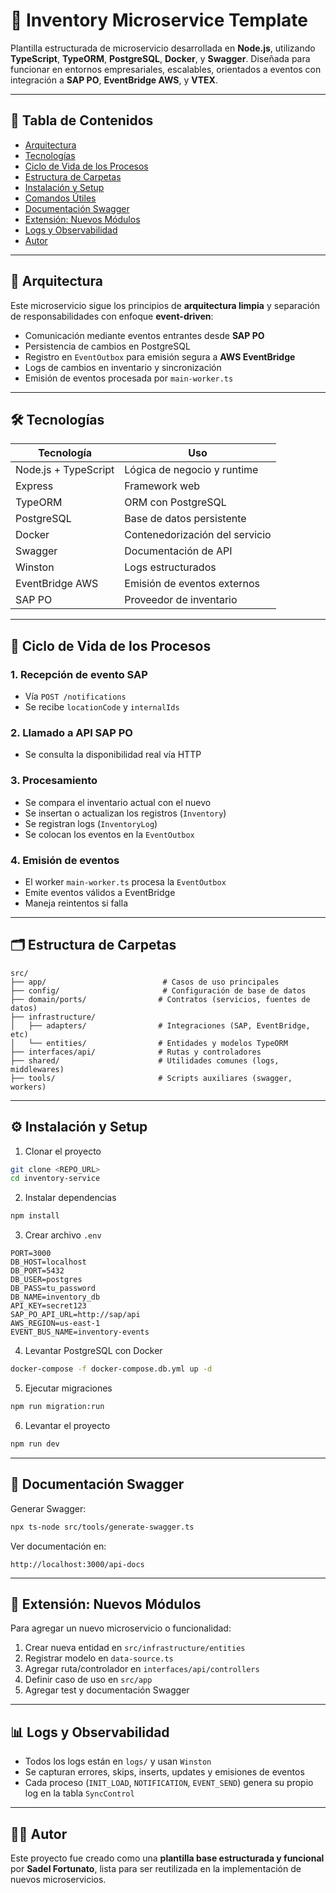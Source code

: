 # 🧱 Inventory Microservice Template

Plantilla estructurada de microservicio desarrollada en **Node.js**, utilizando **TypeScript**, **TypeORM**, **PostgreSQL**, **Docker**, y **Swagger**. Diseñada para funcionar en entornos empresariales, escalables, orientados a eventos con integración a **SAP PO**, **EventBridge AWS**, y **VTEX**.

---

## 📌 Tabla de Contenidos

- [Arquitectura](#arquitectura)
- [Tecnologías](#tecnologías)
- [Ciclo de Vida de los Procesos](#ciclo-de-vida-de-los-procesos)
- [Estructura de Carpetas](#estructura-de-carpetas)
- [Instalación y Setup](#instalación-y-setup)
- [Comandos Útiles](#comandos-útiles)
- [Documentación Swagger](#documentación-swagger)
- [Extensión: Nuevos Módulos](#extensión-nuevos-módulos)
- [Logs y Observabilidad](#logs-y-observabilidad)
- [Autor](#autor)

---

## 🧠 Arquitectura

Este microservicio sigue los principios de **arquitectura limpia** y separación de responsabilidades con enfoque **event-driven**:

- Comunicación mediante eventos entrantes desde **SAP PO**
- Persistencia de cambios en PostgreSQL
- Registro en `EventOutbox` para emisión segura a **AWS EventBridge**
- Logs de cambios en inventario y sincronización
- Emisión de eventos procesada por `main-worker.ts`

---

## 🛠️ Tecnologías

| Tecnología         | Uso                                               |
|--------------------|----------------------------------------------------|
| Node.js + TypeScript | Lógica de negocio y runtime                       |
| Express             | Framework web                                     |
| TypeORM             | ORM con PostgreSQL                                |
| PostgreSQL          | Base de datos persistente                         |
| Docker              | Contenedorización del servicio                    |
| Swagger             | Documentación de API                              |
| Winston             | Logs estructurados                                |
| EventBridge AWS     | Emisión de eventos externos                       |
| SAP PO              | Proveedor de inventario                          |

---

## 🔁 Ciclo de Vida de los Procesos

### 1. Recepción de evento SAP
- Vía `POST /notifications`
- Se recibe `locationCode` y `internalIds`

### 2. Llamado a API SAP PO
- Se consulta la disponibilidad real vía HTTP

### 3. Procesamiento
- Se compara el inventario actual con el nuevo
- Se insertan o actualizan los registros (`Inventory`)
- Se registran logs (`InventoryLog`)
- Se colocan los eventos en la `EventOutbox`

### 4. Emisión de eventos
- El worker `main-worker.ts` procesa la `EventOutbox`
- Emite eventos válidos a EventBridge
- Maneja reintentos si falla

---

## 🗂 Estructura de Carpetas

```
src/
├── app/                          # Casos de uso principales
├── config/                       # Configuración de base de datos
├── domain/ports/                # Contratos (servicios, fuentes de datos)
├── infrastructure/
│   ├── adapters/                # Integraciones (SAP, EventBridge, etc)
│   └── entities/                # Entidades y modelos TypeORM
├── interfaces/api/              # Rutas y controladores
├── shared/                      # Utilidades comunes (logs, middlewares)
├── tools/                       # Scripts auxiliares (swagger, workers)
```

---

## ⚙️ Instalación y Setup

1. Clonar el proyecto

```bash
git clone <REPO_URL>
cd inventory-service
```

2. Instalar dependencias

```bash
npm install
```

3. Crear archivo `.env`

```env
PORT=3000
DB_HOST=localhost
DB_PORT=5432
DB_USER=postgres
DB_PASS=tu_password
DB_NAME=inventory_db
API_KEY=secret123
SAP_PO_API_URL=http://sap/api
AWS_REGION=us-east-1
EVENT_BUS_NAME=inventory-events
```

4. Levantar PostgreSQL con Docker

```bash
docker-compose -f docker-compose.db.yml up -d
```

5. Ejecutar migraciones

```bash
npm run migration:run
```

6. Levantar el proyecto

```bash
npm run dev
```

---

## 📘 Documentación Swagger

Generar Swagger:

```bash
npx ts-node src/tools/generate-swagger.ts
```

Ver documentación en:

```
http://localhost:3000/api-docs
```

---

## 🧩 Extensión: Nuevos Módulos

Para agregar un nuevo microservicio o funcionalidad:

1. Crear nueva entidad en `src/infrastructure/entities`
2. Registrar modelo en `data-source.ts`
3. Agregar ruta/controlador en `interfaces/api/controllers`
4. Definir caso de uso en `src/app`
5. Agregar test y documentación Swagger

---

## 📊 Logs y Observabilidad

- Todos los logs están en `logs/` y usan `Winston`
- Se capturan errores, skips, inserts, updates y emisiones de eventos
- Cada proceso (`INIT_LOAD`, `NOTIFICATION`, `EVENT_SEND`) genera su propio log en la tabla `SyncControl`

---

## 🧑‍💻 Autor

Este proyecto fue creado como una **plantilla base estructurada y funcional** por **Sadel Fortunato**, lista para ser reutilizada en la implementación de nuevos microservicios.